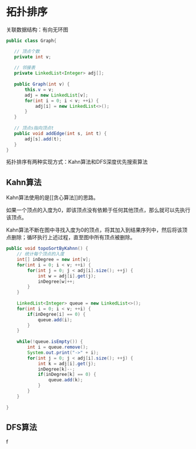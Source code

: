# 拓扑排序

关联数据结构：有向无环图
```java
public class Graph{

   // 顶点个数
   private int v;
    
   // 邻接表
   private LinkedList<Integer> adj[];
    
   public Graph(int v) {
       this.v = v;
       adj = new LinkedList[v];
       for(int i = 0; i < v; ++i) {
           adj[i] = new LinkedList<>();
       }
   }
    
   // 顶点s指向顶点t 
   public void addEdge(int s, int t) {
       adj[s].add(t);
   }
}
```

拓扑排序有两种实现方式：Kahn算法和DFS深度优先搜索算法

## Kahn算法

Kahn算法使用的是[[贪心算法]]的思路。

如果一个顶点的入度为0，即该顶点没有依赖于任何其他顶点，那么就可以先执行该顶点。

Kahn算法不断在图中寻找入度为0的顶点，将其加入到结果序列中，然后将该顶点删除；循环执行上述过程，直至图中所有顶点被删除。

```java
public void topoSortByKahnn() {
    // 统计每个顶点的入度
    int[] inDegree = new int[v];
    for(int i = 0; i < v; ++i) {
        for(int j = 0; j < adj[i].size(); ++j) {
            int w = adj[i].get(j);
            inDegree[w]++;
        }
    }
    
    LinkedList<Integer> queue = new LinkedList<>();
    for(int i = 0; i < v; ++i) {
        if(inDegree[i] == 0) {
            queue.add(i);
        }
    }
    
    while(!queue.isEmpty()) {
        int i = queue.remove();
        System.out.print("->" + i);
        for(int j = 0; j < adj[i].size(); ++j) {
            int k = adj[i].get(j);
            inDegree[k]--;
            if(inDegree[k] == 0) {
                queue.add(k);
            }
        }
    }
    
}
```

## DFS算法

f